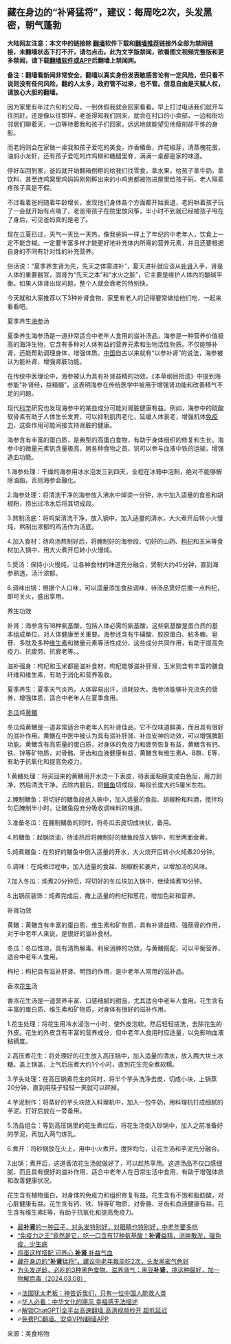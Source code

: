  <!-- 面包屑导航 --> <h2>藏在身边的“补肾猛将”，建议：每周吃2次，头发黑密，朝气蓬勃</h2> <p class="notice"><b>大陆网友注意：本文中的链接除 <a href="https://github.com/bannedbook/fanqiang" >翻墙</a>软件下载和<a href="https://github.com/killgcd/justmysocks/blob/master/README.md">翻墙推荐</a>链接外全部为禁网链接，未翻墙状态下打不开，请勿点击。此为文字版禁闻，欲看图文视频完整版和更多禁闻，请下载<a href="https://github.com/bannedbook/fanqiang">翻墙软件或APP</a>后翻墙上禁闻网。</p><p>备注：翻墙看新闻非常安全，翻墙以真实身份发表敏感言论有一定风险，但只看不说则没有任何风险，翻的人太多，政府管不过来，也不管。信息自由是天赋人权，请放心大胆的翻墙。</b></p>  <div class="entry"> <p>因为家里有年过六旬的父母，一到休假我就会回家看看。早上打过电话我们就开车往回赶，还是像以往那样，老爸得知我们回来，就会在村口的小卖部，一边和街坊邻居们聊着天，一边等待着我和孩子们回家，远远地就能望见他瘦削却干练的身影。</p> <p>而老妈则会在家做一桌我和孩子爱吃的美食，炸香椿鱼，炸花椒芽，清蒸槐花蛋，油焖小龙虾，还有孩子爱吃的炸鸡柳和糖醋里脊，满满一桌都是家的味道。</p> <p>停好车回到家，爸妈就开始翻箱倒柜的给我们找零食，拿水果，给孩子拿牛奶，拿饮料，甚至连鸡窝里鸡妈妈刚刚孵出来的小鸡崽都被抱进屋里给孩子玩，老人隔辈疼孩子真是不假。</p> <p>不过看着爸妈随着年龄增长，发现他们身体各个方面都开始衰退，老妈哄着孩子玩了一会就开始有点喘了，老爸带孩子在院里放风筝，半小时不到就已经被孩子甩在了身后，可见爸妈真的是老了。</p> <p>现在立夏已过，天气一天比一天热，像我爸妈一样上了年纪的中老年人，饮食上一定不能含糊。一定要丰富多样才能更好地补充体内所需的营养元素，并且还要根据自身的不同有针对性的补充营养。</p> <p>俗话说：“夏季养生肾为先，先天之体需进补”，夏天进补就应该从<a href="https://www.bannedbook.org/bnews/tag/%e8%a1%a5%e8%82%be/" class="st_tag internal_tag" rel="tag" title="标签 补肾 下的日志">补肾</a>入手，肾是人体的重要器官，固肾为“先天之本”和“水火之脏”，它主要是维护人体内的酸碱平衡。如果人体肾出现问题，整个人就会衰老的特别快。</p> <p>今天就和大家推荐以下3种补肾食物，家里有老人的记得要常做给他们吃，一起来看看吧。</p> <p>夏季养生<a href="https://www.bannedbook.org/bnews/tag/%E6%B5%B7%E5%8F%82/" class="st_tag internal_tag" rel="tag" title="标签 海参 下的日志">海参</a>汤</p> <p>夏季养生海参汤是一道非常适合中老年人食用的滋补汤品，海参是一种营养价值极高的海洋生物，它含有多种对人体有益的营养元素和生物活性物质。不仅能够补肾，还能帮助调理身体，增强体质。<span class='wp_keywordlink_affiliate'><a href="https://www.bannedbook.org/" title="中国" target="_blank">中国</a></span>自古以来就有“以参补肾”的说法，海参被认为能补肾，增强肾脏功能。</p> <p>在传统中医理论中，海参被认为具有补肾益精的功效。《本草纲目拾遗》中提到海参能“补肾经，益精髓”，这表明海参在传统医学中被用于增强肾功能和改善精气不足的问题。</p> <p>现代<span class='wp_keywordlink'><a href="https://www.bannedbook.org/forum11/topic309.html" title="禁片：“科学”的棍子" target="_blank">科学</a></span>研究也发现海参中的某些成分可能对肾脏健康有益。例如，海参中的硫酸软骨素有助于人体生长发育，可以抑制肌肉老化，延缓人体衰老，增强机体<a href="https://www.bannedbook.org/bnews/tag/%E5%85%8D%E7%96%AB%E5%8A%9B/" class="st_tag internal_tag" rel="tag" title="标签 免疫力 下的日志">免疫力</a>，这些作用可能间接支持肾脏的健康。</p> <p>海参含有丰富的蛋白质，是典型的高蛋白食物，有助于身体组织的修复和生长。海参中的微量元素钒含量极高，居各种食物之首，钒可以参与血液中铁的运输，增强造血功能。</p>  <p>1.海参处理：干燥的海参用冰水泡发三到四天，全程在冰箱中泡制，绝对不能够解除油脂，否则海参会融化。</p> <p>2.海参处理：将清洗干净的海参放入沸水中焯烫一分钟，水中加入适量的食盐和胡椒粉，捞出过冷水后将其切成段。</p> <p>3.熬制汤底：将鸡架清洗干净，放入锅中，加入适量的清水，大火煮开后转小火慢炖，熬制出浓郁的鸡汤作为汤底。</p> <p>4.加入食材：待鸡汤熬制好后，将腌制好的海参段、切好的山药、<a href="https://www.bannedbook.org/bnews/tag/%e6%9e%b8%e6%9d%9e/" class="st_tag internal_tag" rel="tag" title="标签 枸杞 下的日志">枸杞</a>和玉米等食材加入锅中，用大火煮开后转小火慢炖。</p> <p>5.煲汤：保持小火慢炖，让各种食材的味道充分融合，煲制大约45分钟，直到海参熟透，汤汁浓郁。</p> <p>6.调味出锅：根据个人口味，可以适量添加食盐调味，待汤品煲好后撒一点枸杞，即可关火，盛出享用。</p> <p>养生功效</p> <p>补肾：海参含有18种氨基酸，包括人体必需的氨基酸，这些氨基酸是蛋白质的基本组成单位，对人体健康至关重要。海参还含有牛磺酸、胶原蛋白、粘多糖、皂苷、多肽及多种<a href="https://www.bannedbook.org/bnews/tag/%E7%BB%B4%E7%94%9F%E7%B4%A0/" class="st_tag internal_tag" rel="tag" title="标签 维生素 下的日志">维生素</a>和微量元素等活性成分，这些成分共同作用，有助于提高免疫力、抗疲劳、抗衰老等。。</p> <p>滋补强身：枸杞和玉米都是滋补食材，枸杞能够滋补肝肾，玉米则含有丰富的膳食纤维和维生素，有助于消化和营养吸收。</p> <p>夏季养生：夏季天气炎热，人体容易出汗，消耗较大。海参汤能够补充流失的营养，增强体质，适合中老年人在夏季食用。</p> <p><a href="https://www.bannedbook.org/bnews/tag/%E5%86%AC%E7%93%9C/" class="st_tag internal_tag" rel="tag" title="标签 冬瓜 下的日志">冬瓜</a>炖<a href="https://www.bannedbook.org/bnews/tag/%E9%BB%84%E9%B3%9D/" class="st_tag internal_tag" rel="tag" title="标签 黄鳝 下的日志">黄鳝</a></p> <p>冬瓜炖黄鳝是一道非常适合中老年人的补肾佳品，它不仅味道鲜美，而且具有很好的滋补作用。黄鳝在中医中被认为具有滋补肝肾、补血安神的功效，可以增强脾脏功能。黄鳝含有高质量的蛋白质，对身体的免疫力和疲劳恢复有益，黄鳝含有钙、铁、锌等矿物质，对骨骼、牙齿和血液健康有益，黄鳝含有维生素A、B群、E等，有助于抗氧化和提高免疫力。</p>  <p>1.黄鳝处理：将买回来的黄鳝用开水烫一下表皮，待表面粘膜变成白色后，用刀刮净，然后清洗干净。去除内脏后，将<a href="https://www.bannedbook.org/bnews/tag/%E9%B3%9D%E9%B1%BC/" class="st_tag internal_tag" rel="tag" title="标签 鳝鱼 下的日志">鳝鱼</a>切成段，每段长度大约5厘米左右。</p> <p>2.腌制鳝鱼：将切好的鳝鱼段放入碗中，加入适量的食盐、胡椒粉和料酒，搅拌均匀后腌制半小时，让鳝鱼段充分吸收调味料的味道。</p> <p>3.准备冬瓜：在腌制鳝鱼的同时，将冬瓜去皮切成块状，备用。</p> <p>4.煎鳝鱼：起锅烧油，待油热后将腌制好的鳝鱼段放入锅中，煎至两面金黄。</p> <p>5.炖煮鳝鱼：在煎好的鳝鱼中倒入适量的开水，大火烧开后转小火炖煮20分钟。</p> <p>6.调味：在炖煮过程中，加入适量的食盐、胡椒粉和姜片，以增加汤的风味。</p> <p>7.加入冬瓜：炖煮20分钟后，将切好的冬瓜块加入锅中，继续炖煮10分钟。</p> <p>8.出锅前装饰：炖煮完成后，撒上适量的枸杞和葱花，增加色彩和营养。</p> <p>补肾功效</p> <p>黄鳝：黄鳝含有丰富的蛋白质、维生素和矿物质，具有补肾益精、强筋骨的作用，对于中老年人来说，是很好的滋补食材。</p> <p>冬瓜：冬瓜性凉，具有清热解毒、利尿消肿的功效，与黄鳝搭配，可以平衡营养，适合中老年人食用。</p> <p>枸杞：枸杞具有滋补肝肾、明目的作用，是中老年人常用的滋补品。</p>  <p>香浓<a href="https://www.bannedbook.org/bnews/tag/%e8%8a%b1%e7%94%9f/" class="st_tag internal_tag" rel="tag" title="标签 花生 下的日志">花生</a>汤</p> <p>香浓花生汤是一道营养丰富、口感细腻的甜品，尤其适合中老年人食用。花生含有丰富的蛋白质、维生素和矿物质，对身体有很好的滋补作用。</p> <p>1.花生处理：将花生用冷水浸泡一小时，使外皮泡软。然后轻轻搓洗，去除花生的外皮。花生的外皮含有丰富的营养成分，但中老年人食用时应适量，以免影响血液粘稠度。</p> <p>2.高压煮花生：将处理好的花生放入高压锅中，加入适量的清水，放入两大块土冰糖。盖上锅盖，上气后压煮大约1个小时，直到花生完全煮软糯。</p> <p>3.芋头处理：在高压锅煮花生的同时，将半个芋头洗净去皮，切成小块，上锅蒸20分钟，直到用筷子轻轻一夹就可以碎掉。</p> <p>4.芋泥制作：将蒸好的芋头块放入料理机中，加入一包牛奶，用料理机打成细腻的芋泥。打好后放在一旁备用。</p> <p>5.汤品组合：等到高压锅里的花生煮烂后，将花生汤倒入砂锅中，加入之前准备好的芋泥，再加入两勺炼乳。</p> <p>6.煮开：将砂锅放在火上，用中小火煮开，搅拌均匀，让花生汤和芋泥充分融合。</p> <p>7.出锅：煮开后，这道香浓花生汤就做好了，可以趁热享用。这道汤品不仅口感细腻，而且具有很好的滋补作用，适合中老年人在日常生活中食用，有助于增强体质和改善健康状况。</p> <p>花生含有植物蛋白，对身体的免疫力和组织修复有益。花生含有不饱和脂肪酸，对心脏健康有益。花生含有钙、铁、锌等矿物质，对骨骼、牙齿和血液健康有益。花生含有维生素E等，有助于抗氧化和提高免疫力。</p> <p></p> <!--<div id="taboola-mid-1"></div>--><ul class='op-related-articles' title='相关阅读'> <li><a href='https://www.bannedbook.org/bnews/lifebaike/20240506/2033259.html' target='_blank'>最<b>补肾</b>的一种豆子，对头发特别好，对眼睛也特别好，中老年要多吃</a></li> <li><a href='https://www.bannedbook.org/bnews/health/20240412/2024089.html' target='_blank'>“免疫力之王”竟然是它，吃一口含有17种氨基酸！<b>补肾</b>益精，消肿散淤，强免疫，少生病</a></li> <li><a href='https://www.bannedbook.org/bnews/baitai/20240327/2017969.html' target='_blank'>鸡蛋这样搭配 可养心 <b>补肾</b> 补益气血</a></li> <li><a href='https://www.bannedbook.org/bnews/health/20240322/2016024.html' target='_blank'>藏在身边的“<b>补肾</b>猛将”，建议中老年每周吃2次，头发黑密气色好</a></li> <li><a href='https://www.bannedbook.org/bnews/sohnews/20240308/2010610.html' target='_blank'>为头发逆龄，必吃的3种黑色食物，滋养肾气；黑豆<b>补肾</b>，挑这种最好，加一物解百毒（2024.03.08）</a></li> </ul> <ul class="texttj"> <li>🔥<a href="https://www.bannedbook.org/bnews/ssgc/20230219/1850782.html" target="_blank">法国犹太老板：神告诉我们，只有一位中国人能救人类</a></li> <li>🔥<a href="https://www.bannedbook.org/bnews/comments/20220220/1694796.html" target="_blank">华人必看：中华文化的飓风 幸福感无法描述</a></li> <li>🔥<a href="https://github.com/bannedbook/fanqiang/wiki/V2ray%E6%9C%BA%E5%9C%BA" target="_blank">解锁ChatGPT|全平台高速翻墙:高清视频秒开,超低延迟</a></li> <li>🔥<a href="https://github.com/bannedbook/fanqiang/wiki/%E7%A6%81%E9%97%BB%E7%BD%91%E5%AE%89%E5%8D%93%E7%BF%BB%E5%A2%99%E6%96%B0%E9%97%BBAPP" target="_blank">免费PC翻墙、安卓VPN翻墙APP</a></li> </ul><p class="src-info">来源：美食格物 </p> <a name='sharetosocial'></a> <div style="margin-bottom:5px;padding-bottom:5px;clear:both"> <div id="archive-pix-1" class="banner-ads"> <!-- AuctionX Display platform tag START --> <div id="27602x728x90x621x_ADSLOT1" clicktrack="%%CLICK_URL_ESC%%"></div>  <!-- AuctionX Display platform tag END --> </div> <div id="archive-pix-2" class="banner-ads"> <!-- AuctionX Display platform tag START --> <div id="27556x300x250x621x_ADSLOT1" clicktrack="%%CLICK_URL_ESC%%" style="margin:0 auto;text-align:center"></div>  <!-- AuctionX Display platform tag END --> </div> </div>  <div id="archive-pix-1" class="banner-ads"> <!-- AuctionX Display platform tag START --> <div id="27603x728x90x621x_ADSLOT1" clicktrack="%%CLICK_URL_ESC%%"></div>  <!-- AuctionX Display platform tag END --> </div> </div><!--END ENTRY--> 